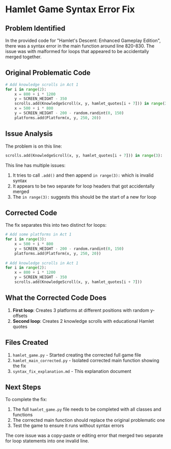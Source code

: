 # Hamlet Game Syntax Error Fix

## Problem Identified

In the provided code for "Hamlet's Descent: Enhanced Gameplay Edition", there was a syntax error in the main function around line 820-830. The issue was with malformed for loops that appeared to be accidentally merged together.

## Original Problematic Code

```python
# Add knowledge scrolls in Act 1
for i in range(2):
    x = 800 + i * 1200
    y = SCREEN_HEIGHT - 350
    scrolls.add(KnowledgeScroll(x, y, hamlet_quotes[i + 7])) in range(3):
    x = 500 + i * 800
    y = SCREEN_HEIGHT - 200 - random.randint(0, 150)
    platforms.add(Platform(x, y, 250, 20))
```

## Issue Analysis

The problem is on this line:
```python
scrolls.add(KnowledgeScroll(x, y, hamlet_quotes[i + 7])) in range(3):
```

This line has multiple issues:
1. It tries to call `.add()` and then append `in range(3):` which is invalid syntax
2. It appears to be two separate for loop headers that got accidentally merged
3. The `in range(3):` suggests this should be the start of a new for loop

## Corrected Code

The fix separates this into two distinct for loops:

```python
# Add some platforms in Act 1
for i in range(3):
    x = 500 + i * 800
    y = SCREEN_HEIGHT - 200 - random.randint(0, 150)
    platforms.add(Platform(x, y, 250, 20))
    
# Add knowledge scrolls in Act 1  
for i in range(2):
    x = 800 + i * 1200
    y = SCREEN_HEIGHT - 350
    scrolls.add(KnowledgeScroll(x, y, hamlet_quotes[i + 7]))
```

## What the Corrected Code Does

1. **First loop**: Creates 3 platforms at different positions with random y-offsets
2. **Second loop**: Creates 2 knowledge scrolls with educational Hamlet quotes

## Files Created

1. `hamlet_game.py` - Started creating the corrected full game file
2. `hamlet_main_corrected.py` - Isolated corrected main function showing the fix
3. `syntax_fix_explanation.md` - This explanation document

## Next Steps

To complete the fix:
1. The full `hamlet_game.py` file needs to be completed with all classes and functions
2. The corrected main function should replace the original problematic one
3. Test the game to ensure it runs without syntax errors

The core issue was a copy-paste or editing error that merged two separate for loop statements into one invalid line.